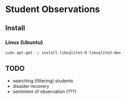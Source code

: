 # Student Observations

## Install

### Linux (Ubuntu)

```sh
sudo apt-get -y install libsqlite3-0 libsqlite3-dev
```

## TODO
- searching (filtering) students
- disaster recovery
- sentiment of observation (???)